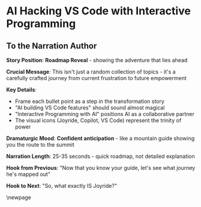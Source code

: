 # AI Hacking VS Code with Interactive Programming

## To the Narration Author

**Story Position**: **Roadmap Reveal** - showing the adventure that lies ahead

**Crucial Message**: This isn't just a random collection of topics - it's a carefully crafted journey from current frustration to future empowerment

**Key Details**:
- Frame each bullet point as a step in the transformation story
- "AI building VS Code features" should sound almost magical
- "Interactive Programming with AI" positions AI as a collaborative partner
- The visual icons (Joyride, Copilot, VS Code) represent the trinity of power

**Dramaturgic Mood**: **Confident anticipation** - like a mountain guide showing you the route to the summit

**Narration Length**: 25-35 seconds - quick roadmap, not detailed explanation

**Hook from Previous**: "Now that you know your guide, let's see what journey he's mapped out"

**Hook to Next**: "So, what exactly IS Joyride?"

\newpage